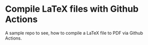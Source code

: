 # Compile LaTeX files with Github Actions

A sample repo to see, how to compile a LaTeX file to PDF via Github Actions.
